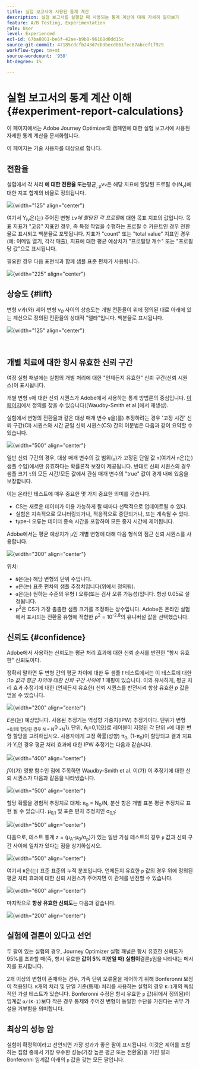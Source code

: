 ```yaml
---
title: 실험 보고서에 사용된 통계 계산
description: 실험 보고서를 실행할 때 사용되는 통계 계산에 대해 자세히 알아보기
feature: A/B Testing, Experimentation
role: User
level: Experienced
exl-id: 67ba8861-be6f-42ae-b9b8-96168d0dd15c
source-git-commit: 47185cdcfb243d7cb3becd861fec87abcef1f929
workflow-type: tm+mt
source-wordcount: '950'
ht-degree: 1%

---
```


# 실험 보고서의 통계 계산 이해 {#experiment-report-calculations}

이 페이지에서는 Adobe Journey Optimizer의 캠페인에 대한 실험 보고서에 사용된 자세한 통계 계산을 문서화합니다.

이 페이지는 기술 사용자를 대상으로 합니다.

## 전환율

실험에서 각 처리 **에 대한 전환율 또는**&#x200B;평균<sub>, μ</sub>ν`ν`은 해당 지표에 할당된 프로필 수(N<sub>ν</sub>)에 대한 지표 합계의 비율로 정의됩니다.

![](assets/statistical_1.png){width="125" align="center"}

여기서 Y<sub>iν</sub>은(는) 주어진 변형 `i`ν&#x200B;*에 할당된 각 프로필*&#x200B;에 대한 목표 지표의 값입니다. 목표 지표가 &quot;고유&quot; 지표인 경우, 즉 특정 작업을 수행하는 프로필 수 카운트인 경우 전환율로 표시되고 백분율로 포맷됩니다. 지표가 &quot;count&quot; 또는 &quot;total value&quot; 지표인 경우(예: 이메일 열기, 각각 매출), 지표에 대한 평균 예상치가 &quot;프로필당 개수&quot; 또는 &quot;프로필당 값&quot;으로 표시됩니다.

필요한 경우 다음 표현식과 함께 샘플 표준 편차가 사용됩니다.

![](assets/statistical_2.png){width="225" align="center"}

## 상승도 {#lift}

변형 *ν*&#x200B;과(와) 제어 변형 *ν<sub>0</sub>* 사이의 상승도는 개별 전환율이 위에 정의된 대로 아래에 있는 계산으로 정의된 전환율의 상대적 &quot;델타&quot;입니다. 백분율로 표시됩니다.

![](assets/statistical_3.png){width="125" align="center"}

</br>

## 개별 치료에 대한 항시 유효한 신뢰 구간

여정 실험 패널에는 실험의 개별 처리에 대한 &quot;언제든지 유효한&quot; 신뢰 구간(신뢰 시퀀스)이 표시됩니다.

개별 변형 `ν`에 대한 신뢰 시퀀스가 Adobe에서 사용하는 통계 방법론의 중심입니다. [이 페이지](https://doi.org/10.48550/arXiv.2103.06476)에서 정의를 찾을 수 있습니다([Waudby-Smith et al.]에서 재생성).

실험에서 변형의 전환율과 같은 대상 매개 변수 `ψ`을(를) 추정하려는 경우 &#39;고정 시간&#39; 신뢰 구간(CI) 시퀀스와 시간 균일 신뢰 시퀀스(CS) 간의 이분법은 다음과 같이 요약할 수 있습니다.

![](assets/statistical_4.png){width="500" align="center"}

일반 신뢰 구간의 경우, 대상 매개 변수의 값 범위(<sub>n</sub>)가 고정된 단일 값 `n`(여기서 `n`은(는) 샘플 수임)에서만 유효하다는 확률론적 보장이 제공됩니다. 반대로 신뢰 시퀀스의 경우 샘플 크기 `t`의 모든 시간/모든 값에서 관심 매개 변수의 &quot;true&quot; 값이 경계 내에 있음을 보장합니다.

이는 온라인 테스트에 매우 중요한 몇 가지 중요한 의미를 갖습니다.

* CS는 새로운 데이터가 이용 가능하게 될 때마다 선택적으로 업데이트될 수 있다.
* 실험은 지속적으로 모니터링되거나, 적응적으로 중단되거나, 또는 계속될 수 있다.
* type-I 오류는 데이터 종속 시간을 포함하여 모든 중지 시간에 제어됩니다.

Adobe에서는 평균 예상치가 `μ`인 개별 변형에 대해 다음 형식의 점근 신뢰 시퀀스를 사용합니다.

![](assets/statistical_5.png){width="300" align="center"}

위치:

* `N`은(는) 해당 변형의 단위 수입니다.
* `σ`은(는) 표준 편차의 샘플 추정치입니다(위에서 정의됨).
* `α`은(는) 원하는 수준의 유형 I 오류(또는 검사 오류 가능성)입니다. 항상 0.05로 설정됩니다.
* ρ<sup>2</sup>은 CS가 가장 촘촘한 샘플 크기를 조정하는 상수입니다. Adobe은 온라인 실험에서 표시되는 전환율 유형에 적합한 ρ<sup>2</sup> = 10<sup>-2.8</sup>의 유니버설 값을 선택했습니다.

## 신뢰도 {#confidence}

Adobe에서 사용하는 신뢰도는 평균 처리 효과에 대한 신뢰 순서를 반전한 &quot;항시 유효한&quot; 신뢰도이다.

정확히 말하면 두 변형 간의 평균 차이에 대한 두 샘플 *t* 테스트에서는 이 테스트에 대한 :1p *값과 평균 차이에 대한 신뢰 구간 사이에 1* 매핑이 있습니다. 이와 유사하게, 평균 처리 효과 추정기에 대한 (언제든지 유효한) 신뢰 시퀀스를 반전시켜 항상 유효한 *p* 값을 얻을 수 있습니다.

![](assets/statistical_6.png){width="200" align="center"}

*E*&#x200B;은(는) 예상입니다. 사용된 추정기는 역성향 가중치(IPW) 추정기이다. 단위가 변형 <sub>=0,1에 할당된 경우 N = N</sub>0<sub> +N</sub>1`i` 단위, A<sub>i</sub>=0,1(으)로 레이블이 지정된 각 단위 `ν`에 대한 변형 할당을 고려하십시오. 사용자에게 고정 확률(성향) π<sub>0</sub>, (1-π<sub>0</sub>)이 할당되고 결과 지표가 Y<sub>i</sub>인 경우 평균 처리 효과에 대한 IPW 추정기는 다음과 같습니다.

![](assets/statistical_12.png){width="400" align="center"}

*f*&#x200B;이(가) 영향 함수인 점에 주목하면 Waudby-Smith et al. 이(가) 이 추정기에 대한 신뢰 시퀀스가 다음과 같음을 나타냈습니다.

![](assets/statistical_7.png){width="500" align="center"}

할당 확률을 경험적 추정치로 대체: π<sub>0</sub> = N<sub>0</sub>/N, 분산 항은 개별 표본 평균 추정치로 표현 될 수 있습니다. μ<sub>0,1</sub> 및 표준 편차 추정치인 σ<sub>0,1</sub>:

![](assets/statistical_8.png){width="500" align="center"}

다음으로, 테스트 통계 z = (μ<sub>A</sub>-μ<sub>0</sub>/σ<sub>p</sub>)가 있는 일반 가설 테스트의 경우 `p` 값과 신뢰 구간 사이에 일치가 있다는 점을 상기하십시오.

![](assets/statistical_9.png){width="500" align="center"}

여기서 `Φ`은(는) 표준 표준의 누적 분포입니다. 언제든지 유효한 `p` 값의 경우 위에 정의된 평균 처리 효과에 대한 신뢰 시퀀스가 주어지면 이 관계를 반전할 수 있습니다.

![](assets/statistical_10.png){width="600" align="center"}

마지막으로 **항상 유효한 신뢰도**&#x200B;는 다음과 같습니다.

![](assets/statistical_11.png){width="200" align="center"}

## 실험에 결론이 있다고 선언

두 팔이 있는 실험의 경우, Journey Optimizer 실험 패널은 항시 유효한 신뢰도가 95%를 초과할 때(즉, 항시 유효한 **값이 5% 미만일 때) 실험이**&#x200B;결론`p`임을 나타내는 메시지를 표시합니다.

2개 이상의 변형이 존재하는 경우, 가족 단위 오류율을 제어하기 위해 Bonferonni 보정이 적용된다. `K`개의 처리 및 단일 기준(통제) 처리를 사용하는 실험의 경우 `K-1`개의 독립적인 가설 테스트가 있습니다. Bonferonni 수정은 항시 유효한 `p` 값(위에서 정의됨)이 임계값 `α/(K-1)`보다 작은 경우 통제와 주어진 변형이 동일한 수단을 가진다는 귀무 가설을 거부함을 의미합니다.

## 최상의 성능 암

실험이 확정적이라고 선언되면 가장 성과가 좋은 팔이 표시됩니다. 이것은 제어를 포함하는 집합 중에서 가장 우수한 성능(가장 높은 평균 또는 전환율)을 가진 팔과 Bonferonni 임계값 아래의 `p` 값을 갖는 모든 팔입니다.
